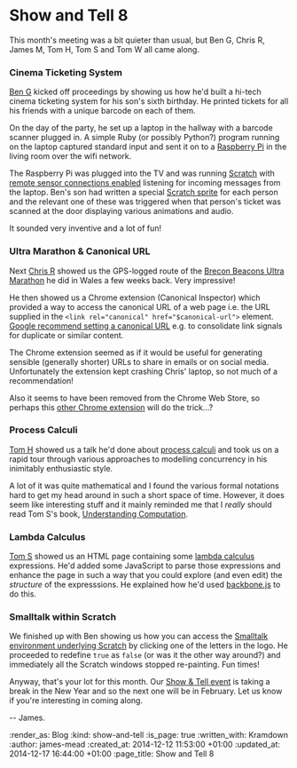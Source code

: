 Show and Tell 8
===============

This month's meeting was a bit quieter than usual, but Ben G, Chris R, James M, Tom H, Tom S and Tom W all came along.

### Cinema Ticketing System

[Ben G][] kicked off proceedings by showing us how he'd built a hi-tech cinema ticketing system for his son's sixth birthday. He printed tickets for all his friends with a unique barcode on each of them.

On the day of the party, he set up a laptop in the hallway with a barcode scanner plugged in. A simple Ruby (or possibly Python?) program running on the laptop captured standard input and sent it on to a [Raspberry Pi][] in the living room over the wifi network.

The Raspberry Pi was plugged into the TV and was running [Scratch][] with [remote sensor connections enabled][] listening for incoming messages from the laptop. Ben's son had written a special [Scratch sprite][] for each person and the relevant one of these was triggered when that person's ticket was scanned at the door displaying various animations and audio.

It sounded very inventive and a lot of fun!

### Ultra Marathon & Canonical URL

Next [Chris R][] showed us the GPS-logged route of the [Brecon Beacons Ultra Marathon][] he did in Wales a few weeks back. Very impressive!

He then showed us a Chrome extension (Canonical Inspector) which provided a way to access the canonical URL of a web page i.e. the URL supplied in the `<link rel="canonical" href="$canonical-url">` element. [Google recommend setting a canonical URL][] e.g. to consolidate link signals for duplicate or similar content.

The Chrome extension seemed as if it would be useful for generating sensible (generally shorter) URLs to share in emails or on social media. Unfortunately the extension kept crashing Chris' laptop, so not much of a recommendation!

Also it seems to have been removed from the Chrome Web Store, so perhaps this [other Chrome extension][] will do the trick...?

### Process Calculi

[Tom H][] showed us a talk he'd done about [process calculi][] and took us on a rapid tour through various approaches to modelling concurrency in his inimitably enthusiastic style.

A lot of it was quite mathematical and I found the various formal notations hard to get my head around in such a short space of time. However, it does seem like interesting stuff and it mainly reminded me that I _really_ should read Tom S's book, [Understanding Computation][].

### Lambda Calculus

[Tom S][] showed us an HTML page containing some [lambda calculus][] expressions. He'd added some JavaScript to parse those expressions and enhance the page in such a way that you could explore (and even edit) the _structure_ of the expresssions. He explained how he'd used [backbone.js][] to do this.

### Smalltalk within Scratch

We finished up with Ben showing us how you can access the [Smalltalk environment underlying Scratch][] by clicking one of the letters in the logo. He proceeded to redefine `true` as `false` (or was it the other way around?) and immediately all the Scratch windows stopped re-painting. Fun times!

Anyway, that's your lot for this month. Our [Show & Tell event][] is taking a break in the New Year and so the next one will be in February. Let us know if you're interesting in coming along.

-- James.


[Brecon Beacons Ultra Marathon]: http://www.beaconsultra.com/
[Raspberry Pi]: http://www.raspberrypi.org/
[LRUG]: http://scratch.mit.edu/
[remote sensor connections enabled]: http://wiki.scratch.mit.edu/wiki/Remote_Sensor_Connections
[Scratch]: http://scratch.mit.edu/
[Scratch sprite]: http://wiki.scratch.mit.edu/wiki/Sprite
[Smalltalk environment underlying Scratch]: http://wiki.scratch.mit.edu/wiki/System_Browser
[process calculi]: http://en.wikipedia.org/wiki/Process_calculus
[Understanding Computation]: http://codon.com/computation-book
[Google recommend setting a canonical URL]: https://support.google.com/webmasters/answer/139066?hl=en
[other Chrome extension]: https://chrome.google.com/webstore/detail/canonical/dcckfeohihhlbeobohobibjbdobjbhbo?hl=en
[Tom H]: http://www.thattommyhall.com/
[Ben G]: https://twitter.com/beng
[Chris R]: /chris-roos
[Show & Tell event]: /show-and-tell-events
[Tom S]: http://codon.com/
[backbone.js]: http://backbonejs.org/
[lambda calculus]: http://en.wikipedia.org/wiki/Lambda_calculus

:render_as: Blog
:kind: show-and-tell
:is_page: true
:written_with: Kramdown
:author: james-mead
:created_at: 2014-12-12 11:53:00 +01:00
:updated_at: 2014-12-17 16:44:00 +01:00
:page_title: Show and Tell 8
